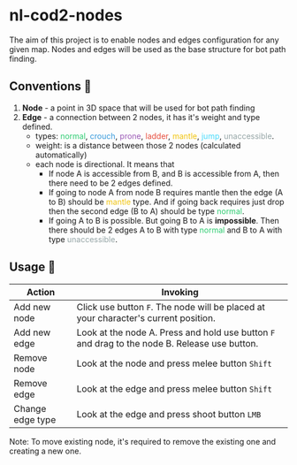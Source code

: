 # nl-cod2-nodes

The aim of this project is to enable nodes and edges configuration for any given map. Nodes and edges will be used as the base structure for bot path finding.

## Conventions 🧐

1. **Node** - a point in 3D space that will be used for bot path finding
2. **Edge** - a connection between 2 nodes, it has it's weight and type defined.
    - types:
    <span style="color: rgb(46, 204, 113)">normal</span>,
    <span style="color: rgb(52, 152, 219)">crouch</span>,
    <span style="color: rgb(155, 89, 182)">prone</span>,
    <span style="color: rgb(231, 76, 60)">ladder</span>,
    <span style="color: rgb(241, 196, 15)">mantle</span>,
    <span style="color: rgb(72, 219, 251)">jump</span>,
    <span style="color: rgb(149, 165, 166)">unaccessible</span>.
    - weight: is a distance between those 2 nodes (calculated automatically)
    - each node is directional. It means that
        - If node A is accessible from B, and B is accessible from A, then there need to be 2 edges defined.
        - If going to node A from node B requires mantle then the edge (A to B) should be <span style="color: rgb(241, 196, 15)">mantle</span> type. And if going back requires just drop then the second edge (B to A) should be type <span style="color: rgb(46, 204, 113)">normal</span>. 
        - If going A to B is possible. But going B to A is **impossible**. Then there should be 2 edges A to B with type <span style="color: rgb(46, 204, 113)">normal</span> and B to A with type <span style="color: rgb(149, 165, 166)">unaccessible</span>.

## Usage 🚀

| Action | Invoking |
| ----------- | ----------- |
| Add new node | Click use button `F`. The node will be placed at your character's current position. |
| Add new edge | Look at the node A. Press and hold use button `F` and drag to the node B. Release use button. |
| Remove node | Look at the node and press melee button `Shift` |
| Remove edge | Look at the edge and press melee button `Shift` |
| Change edge type | Look at the edge and press shoot button `LMB` |

Note: To move existing node, it's required to remove the existing one and creating a new one.